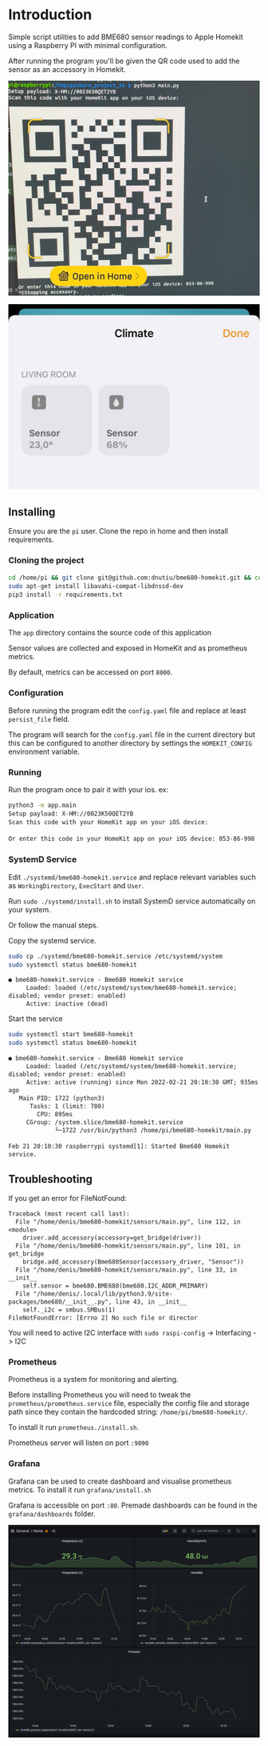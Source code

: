 # Introduction

Simple script utilities to add BME680 sensor readings to Apple Homekit using a Raspberry PI with minimal configuration.

After running the program you'll be given the QR code used to add the sensor as an accessory in Homekit.

![](./docs/add_to_home.png)

![](./docs/homekit_view.jpg)

## Installing

Ensure you are the `pi` user. Clone the repo in home and then install requirements.

### Cloning the project

```bash
cd /home/pi && git clone git@github.com:dnutiu/bme680-homekit.git && cd bme680-homekit
sudo apt-get install libavahi-compat-libdnssd-dev
pip3 install -r requirements.txt
```

### Application

The `app` directory contains the source code of this application

Sensor values are collected and exposed in HomeKit and as prometheus metrics.

By default, metrics can be accessed on port `8000`.



### Configuration

Before running the program edit the `config.yaml` file and replace at least `persist_file` field.

The program will search for the `config.yaml` file in the current directory but this can be configured to another directory
by settings the `HOMEKIT_CONFIG` environment variable.

### Running

Run the program once to pair it with your ios. ex:

```bash
python3 -m app.main 
Setup payload: X-HM://0023K50QET2YB
Scan this code with your HomeKit app on your iOS device:

Or enter this code in your HomeKit app on your iOS device: 053-86-998

```

### SystemD Service

Edit `./systemd/bme680-homekit.service` and replace relevant variables such as `WorkingDirectory`, `ExecStart`
and `User`.

Run `sudo ./systemd/install.sh` to install SystemD service automatically on your system.

Or follow the manual steps.

Copy the systemd service.

```bash
sudo cp ./systemd/bme680-homekit.service /etc/systemd/system
sudo systemctl status bme680-homekit
```

```
● bme680-homekit.service - Bme680 Homekit service
     Loaded: loaded (/etc/systemd/system/bme680-homekit.service; disabled; vendor preset: enabled)
     Active: inactive (dead)
```

Start the service

```bash
sudo systemctl start bme680-homekit
sudo systemctl status bme680-homekit
```

```
● bme680-homekit.service - Bme680 Homekit service
     Loaded: loaded (/etc/systemd/system/bme680-homekit.service; disabled; vendor preset: enabled)
     Active: active (running) since Mon 2022-02-21 20:10:30 GMT; 935ms ago
   Main PID: 1722 (python3)
      Tasks: 1 (limit: 780)
        CPU: 895ms
     CGroup: /system.slice/bme680-homekit.service
             └─1722 /usr/bin/python3 /home/pi/bme680-homekit/main.py

Feb 21 20:10:30 raspberrypi systemd[1]: Started Bme680 Homekit service.
```

## Troubleshooting

If you get an error for FileNotFound:

```
Traceback (most recent call last):
  File "/home/denis/bme680-homekit/sensors/main.py", line 112, in <module>
    driver.add_accessory(accessory=get_bridge(driver))
  File "/home/denis/bme680-homekit/sensors/main.py", line 101, in get_bridge
    bridge.add_accessory(Bme680Sensor(accessory_driver, "Sensor"))
  File "/home/denis/bme680-homekit/sensors/main.py", line 33, in __init__
    self.sensor = bme680.BME680(bme680.I2C_ADDR_PRIMARY)
  File "/home/denis/.local/lib/python3.9/site-packages/bme680/__init__.py", line 43, in __init__
    self._i2c = smbus.SMBus(1)
FileNotFoundError: [Errno 2] No such file or director
```

You will need to active I2C interface with `sudo raspi-config` -> Interfacing -> I2C

### Prometheus

Prometheus is a system for monitoring and alerting. 

Before installing Prometheus you will need to tweak the `prometheus/prometheus.service` file, especially the config
file and storage path since they contain the hardcoded string: `/home/pi/bme680-homekit/`.

To install it run `prometheus./install.sh`.

Prometheus server will listen on port `:9090`

### Grafana

Grafana can be used to create dashboard and visualise prometheus metrics. To install it run `grafana/install.sh`

Grafana is accessible on port `:80`. Premade dashboards can be found in the `grafana/dashboards` folder.

![](./docs/grafana_dashboard.png)
